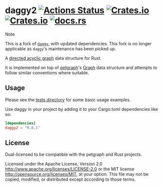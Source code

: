 # daggy2 [![Actions Status](https://github.com/azriel91/daggy2/workflows/daggy2/badge.svg)](https://github.com/azriel91/daggy2/actions) [![Crates.io](https://img.shields.io/crates/v/daggy2.svg)](https://crates.io/crates/daggy2) [![Crates.io](https://img.shields.io/crates/l/daggy2.svg)](https://github.com/azriel91/daggy2/blob/master/LICENSE-MIT) [![docs.rs](https://docs.rs/daggy2/badge.svg)](https://docs.rs/daggy2/)

> [!NOTE]
> This is a fork of [`daggy`](https://github.com/mitchmindtree/daggy), with updated dependencies. This fork is no longer applicable as `daggy`'s maintenance has been picked up.

A [directed acyclic graph](https://en.wikipedia.org/wiki/Directed_acyclic_graph) data structure for Rust.

It is Implemented on top of [petgraph](https://github.com/petgraph/petgraph)'s [Graph](https://docs.rs/petgraph/latest/petgraph/graph/struct.Graph.html) data structure and attempts to follow similar conventions where suitable.


Usage
-----

Please see the [tests directory](https://github.com/azriel91/daggy2/tree/master/tests) for some basic usage examples.

Use daggy in your project by adding it to your Cargo.toml dependencies like so:

```toml
[dependencies]
daggy2 = "0.8.1"
```


License
-------

Dual-licensed to be compatible with the petgraph and Rust projects.

Licensed under the Apache License, Version 2.0 http://www.apache.org/licenses/LICENSE-2.0 or the MIT license http://opensource.org/licenses/MIT, at your option. This file may not be copied, modified, or distributed except according to those terms.

